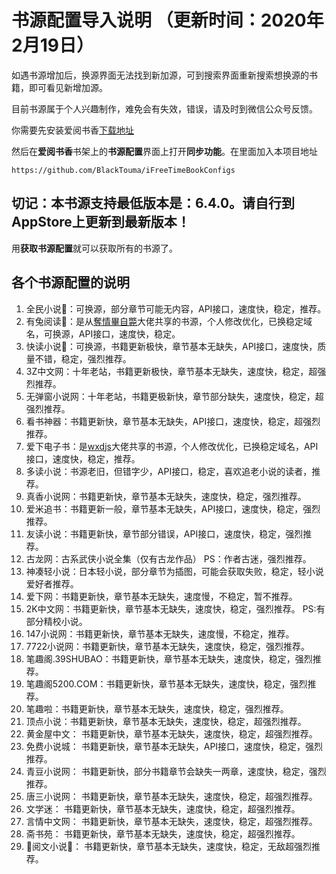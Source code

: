 ﻿# 书源配置导入说明 （更新时间：2020年2月19日）
 
 
如遇书源增加后，换源界面无法找到新加源，可到搜索界面重新搜索想换源的书籍，即可看见新增加源。


目前书源属于个人兴趣制作，难免会有失效，错误，请及时到微信公众号反馈。


你需要先安装爱阅书香[下载地址](https://itunes.apple.com/cn/app/e7-88-b1-e9-98-85-e4-b9-a6-e9-a6-99/id1137819437?mt=8)

然后在**爱阅书香**书架上的**书源配置**界面上打开**同步功能**。在里面加入本项目地址

```
https://github.com/BlackTouma/iFreeTimeBookConfigs
```

## 切记：本书源支持最低版本是：6.4.0。请自行到AppStore上更新到最新版本！

用**获取书源配置**就可以获取所有的书源了。

## 各个书源配置的说明
1. 全民小说📖：可换源，部分章节可能无内容，API接口，速度快，稳定，推荐。
2. 有兔阅读📖：是从[奪情畢自斃](https://y154541000.github.io/BookConfig/)大佬共享的书源，个人修改优化，已换稳定域名，可换源，API接口，速度快，稳定。
3. 快读小说📖：可换源，书籍更新极快，章节基本无缺失，API接口，速度快，质量不错，稳定，强烈推荐。
4. 3Z中文网：十年老站，书籍更新极快，章节基本无缺失，速度快，稳定，超强烈推荐。
5. 无弹窗小说网：十年老站，书籍更极新快，章节部分缺失，速度快，稳定，超强烈推荐。
5. 看书神器：书籍更新快，章节基本无缺失，API接口，速度快，稳定，超强烈推荐。
7. 爱下电子书：是[wxdjs](https://github.com/wxdjs/iFreeTimebookConfigs)大佬共享的书源，个人修改优化，已换稳定域名，API接口，速度快，稳定，推荐。
8. 多读小说：书源老旧，但错字少，API接口，稳定，喜欢追老小说的读者，推荐。
9. 真香小说网：书籍更新快，章节基本无缺失，速度快，稳定，强烈推荐。
10. 爱米追书：书籍更新一般，章节基本无缺失，API接口，速度快，稳定，强烈推荐。
11. 友读小说：书籍更新快，章节部分错误，API接口，速度快，稳定，强烈推荐。
12. 古龙网：古系武侠小说全集（仅有古龙作品）   PS：作者古迷，强烈推荐。
13. 神凑轻小说：日本轻小说，部分章节为插图，可能会获取失败，稳定，轻小说爱好者推荐。
14. 爱下网：书籍更新快，章节基本无缺失，速度慢，不稳定，暂不推荐。
15. 2K中文网：书籍更新快，章节基本无缺失，速度快，稳定，强烈推荐。   PS:有部分精校小说。
16. 147小说网：书籍更新快，章节基本无缺失，速度慢，不稳定，推荐。
17. 7722小说网：书籍更新快，章节基本无缺失，速度快，稳定，强烈推荐。
18. 笔趣阁.39SHUBAO：书籍更新快，章节基本无缺失，速度快，稳定，强烈推荐。
19. 笔趣阁5200.COM：书籍更新快，章节基本无缺失，速度快，稳定，强烈推荐。
20. 笔趣啦：书籍更新快，章节基本无缺失，速度快，稳定，强烈推荐。
21. 顶点小说：书籍更新快，章节基本无缺失，速度快，稳定，超强烈推荐。
22. 黄金屋中文： 书籍更新快，章节基本无缺失，速度快，稳定，超强烈推荐。
23. 免费小说城： 书籍更新快，章节基本无缺失，API接口，速度快，稳定，强烈推荐。
24. 青豆小说网： 书籍更新快，部分书籍章节会缺失一两章，速度快，稳定，强烈推荐。
25. 唐三小说网： 书籍更新快，章节基本无缺失，速度快，稳定，超强烈推荐。
26. 文学迷： 书籍更新快，章节基本无缺失，速度快，稳定，超强烈推荐。
27. 言情中文网： 书籍更新快，章节基本无缺失，速度快，稳定，超强烈推荐。
28. 斋书苑： 书籍更新快，章节基本无缺失，速度快，稳定，超强烈推荐。
29. 📖阅文小说📖： 书籍更新快，章节基本无缺失，速度快，稳定，无敌超强烈推荐。
















